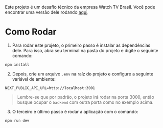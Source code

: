 Este projeto é um desafio técnico da empresa Watch TV Brasil. Você pode encontrar uma versão dele rodando [aqui](https://desafio-tecnico-watch-frontend.vercel.app/).

# Como Rodar
1. Para rodar este projeto, o primeiro passo é instalar as dependências dele. Para isso, abra seu terminal na pasta do projeto e digite o seguinte comando:
```bash
npm install
```

2. Depois, crie um arquivo `.env` na raíz do projeto e configure a seguinte variável de ambiente:
```.env
NEXT_PUBLIC_API_URL=http://localhost:3001
```

> Lembre-se que por padrão, o projeto irá rodar na porta 3000, então busque ocupar o `backend` com outra porta como no exemplo acima.

3. O terceiro e último passo é rodar a aplicação com o comando:
```bash
npm run dev
```
